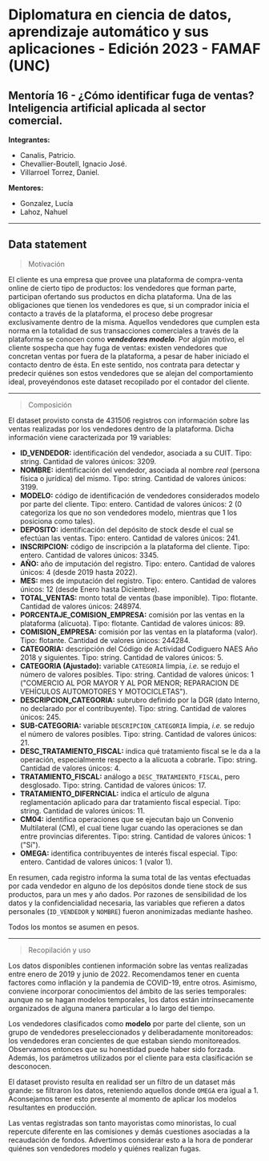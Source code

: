 # Diplomatura en ciencia de datos, aprendizaje automático y sus aplicaciones - Edición 2023 - FAMAF (UNC)

## Mentoría 16 - ¿Cómo identificar fuga de ventas? Inteligencia artificial aplicada al sector comercial.

**Integrantes:**
- Canalis, Patricio.
- Chevallier-Boutell, Ignacio José.
- Villarroel Torrez, Daniel.

**Mentores:**
- Gonzalez, Lucía
- Lahoz, Nahuel

---

## Data statement

> Motivación

El cliente es una empresa que provee una plataforma de compra-venta online de cierto tipo de productos: los vendedores que forman parte, participan ofertando sus productos en dicha plataforma. Una de las obligaciones que tienen los vendedores es que, si un comprador inicia el contacto a través de la plataforma, el proceso debe progresar exclusivamente dentro de la misma. Aquellos vendedores que cumplen esta norma en la totalidad de sus transacciones comerciales a través de la plataforma se conocen como ***vendedores modelo***. Por algún motivo, el cliente sospecha que hay fuga de ventas: existen vendedores que concretan ventas por fuera de la plataforma, a pesar de haber iniciado el contacto dentro de ésta. En este sentido, nos contrata para detectar y predecir quiénes son estos vendedores que se alejan del comportamiento ideal, proveyéndonos este dataset recopilado por el contador del cliente.

---

> Composición

El dataset provisto consta de 431506 registros con información sobre las ventas realizadas por los vendedores dentro de la plataforma. Dicha información viene caracterizada por 19 variables:
* **ID_VENDEDOR:** identificación del vendedor, asociada a su CUIT. Tipo: string. Cantidad de valores únicos: 3209.
* **NOMBRE:** identificación del vendedor, asociada al nombre *real* (persona física o jurídica) del mismo. Tipo: string. Cantidad de valores únicos: 3199.
* **MODELO:** código de identificación de vendedores considerados modelo por parte del cliente. Tipo: entero. Cantidad de valores únicos: 2 (0 categoriza los que no son vendedores modelo, mientras que 1 los posiciona como tales).
* **DEPOSITO:** identificación del depósito de stock desde el cual se efectúan las ventas. Tipo: entero. Cantidad de valores únicos: 241.
* **INSCRIPCION:** código de inscripción a la plataforma del cliente. Tipo: entero. Cantidad de valores únicos: 3345.
* **AÑO:** año de imputación del registro. Tipo: entero. Cantidad de valores únicos: 4 (desde 2019 hasta 2022).
* **MES:** mes de imputación del registro. Tipo: entero. Cantidad de valores únicos: 12 (desde Enero hasta Diciembre).
* **TOTAL_VENTAS:** monto total de ventas (base imponible). Tipo: flotante. Cantidad de valores únicos: 248974.
* **PORCENTAJE_COMISION_EMPRESA:** comisión por las ventas en la plataforma (alícuota). Tipo: flotante. Cantidad de valores únicos: 89.
* **COMISION_EMPRESA:** comisión por las ventas en la plataforma (valor). Tipo: flotante. Cantidad de valores únicos: 244284.
* **CATEGORIA:** descripción del Código de Actividad Codiguero NAES Año 2018 y siguientes. Tipo: string. Cantidad de valores únicos: 5.
* **CATEGORIA (Ajustado):** variable `CATEGORIA` limpia, *i.e.* se redujo el número de valores posibles. Tipo: string. Cantidad de valores únicos: 1 ("COMERCIO AL POR MAYOR Y AL POR MENOR; REPARACION DE VEHÍCULOS AUTOMOTORES Y MOTOCICLETAS").
* **DESCRIPCION_CATEGORIA:** subrubro definido por la DGR (dato Interno, no declarado por el contribuyente). Tipo: string. Cantidad de valores únicos: 245.
* **SUB-CATEGORIA:** variable `DESCRIPCION_CATEGORIA` limpia, *i.e.* se redujo el número de valores posibles. Tipo: string. Cantidad de valores únicos: 21.
* **DESC_TRATAMIENTO_FISCAL:** indica qué tratamiento fiscal se le da a la operación, especialmente respecto a la alícuota a cobrarle. Tipo: string. Cantidad de valores únicos: 4.
* **TRATAMIENTO_FISCAL:** análogo a `DESC_TRATAMIENTO_FISCAL`, pero desglosado. Tipo: string. Cantidad de valores únicos: 17.
* **TRATAMIENTO_DIFERNCIAL:** indica el artículo de alguna reglamentación aplicado para dar tratamiento fiscal especial. Tipo: string. Cantidad de valores únicos: 11.
* **CM04:** identifica operaciones que se ejecutan bajo un Convenio Multilateral (CM), el cual tiene lugar cuando las operaciones se dan entre provincias diferentes. Tipo: string. Cantidad de valores únicos: 1 ("Sí").
* **OMEGA:** identifica contribuyentes de interés fiscal especial. Tipo: entero. Cantidad de valores únicos: 1 (valor 1).

En resumen, cada registro informa la suma total de las ventas efectuadas por cada vendedor en alguno de los depósitos donde tiene stock de sus productos, para un mes y año dados. Por razones de sensibilidad de los datos y la confidencialidad necesaria, las variables que refieren a datos personales (`ID_VENDEDOR` y `NOMBRE`) fueron anonimizadas mediante hasheo.

Todos los montos se asumen en pesos.

---

> Recopilación y uso

Los datos disponibles contienen información sobre las ventas realizadas entre enero de 2019 y junio de 2022. Recomendamos tener en cuenta factores como inflación y la pandemia de COVID-19, entre otros. Asimismo, conviene incorporar conocimientos del ámbito de las series temporales: aunque no se hagan modelos temporales, los datos están intrínsecamente organizados de alguna manera particular a lo largo del tiempo.

Los vendedores clasificados como **modelo** por parte del cliente, son un grupo de vendedores preseleccionados y deliberadamente monitoreados: los vendedores eran concientes de que estaban siendo monitoreados. Observamos entonces que su honestidad puede haber sido forzada. Además, los parámetros utilizados por el cliente para esta clasificación se desconocen.

El dataset provisto resulta en realidad ser un filtro de un dataset más grande: se filtraron los datos, reteniendo aquellos donde `OMEGA` era igual a 1. Aconsejamos tener esto presente al momento de aplicar los modelos resultantes en producción.

Las ventas registradas son tanto mayoristas como minoristas, lo cual repercute diferente en las comisiones y demás cuestiones asociadas a la recaudación de fondos. Advertimos considerar esto a la hora de ponderar quiénes son vendedores modelo y quiénes realizan fugas.